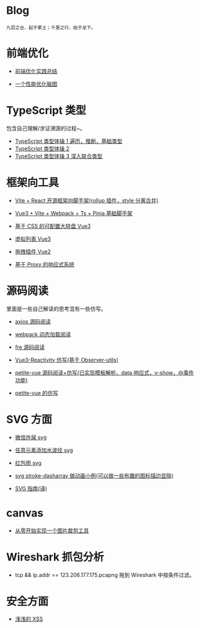 # Blog

    九层之台，起于累土；千里之行，始于足下。

# 前端优化

- [前端优化实践总结](https://juejin.cn/post/6966857691381645325)

- [一个性能优化脑图](web程序优化思路.pdf)

# TypeScript 类型

包含自己理解/求证溯源的过程~。

- [TypeScript 类型体操 1 遍历，推断，基础类型](https://juejin.cn/post/7206208345605849149)
- [TypeScript 类型体操 2](https://juejin.cn/post/7209826725366366265)
- [TypeScript 类型体操 3 深入联合类型](https://juejin.cn/post/7209826725366366265)

# 框架向工具

- [Vite + React 开源框架向脚手架(rollup 插件，style 分离合并)](https://juejin.cn/post/7112295067682865166)

- [Vue3 + Vite + Webpack + Ts + Pinia 基础脚手架](小工具/vite-webpack-ts/)

- [基于 CSS 的可配置大转盘 Vue3](小工具/vue3-luckdraw)

- [虚拟列表 Vue3](小工具/vlist)

- [拖拽插件 Vue2](小工具/drag-helper)

- [基于 Proxy 的响应式系统](小工具/observable)

# 源码阅读

里面是一些自己解读的思考混有一些仿写。

- [axios 源码阅读](源码阅读/axios源码阅读.md)

- [webpack 动态加载阅读](源码阅读/webpack动态加载解析.md)

- [fre 源码阅读](源码阅读/fre源码阅读.md)

- [Vue3-Reactivity 仿写(基于 Observer-utils)](源码阅读/observer-util源码阅读.md)

- [petite-vue 源码阅读+仿写(已实现模板解析，data 响应式，v-show，@事件功能)](源码阅读/petite-vue源码阅读+仿写.md)

- [petite-vue 的仿写](https://github.com/HuberTRoy/fake-petite-vue)

# SVG 方面

- [微信炸屎 svg](小工具/一些有趣的特效/微信炸屎svg/index.html)

- [任意元素添加水波纹 svg](小工具/一些有趣的特效/任意元素水波纹svg/svg任意元素水波纹.html)

- [红包雨 svg](小工具/一些有趣的特效/红包雨svg/index.html)

- [svg stroke-dasharray 做动画小例(可以做一些有趣的图标描边显隐)](小工具/svg初体验/index.html)

- [SVG 指南(译)](https://github.com/HuberTRoy/svgTutorial)

# canvas

- [从零开始实现一个图片裁剪工具](https://juejin.cn/post/7024368216826724359)

# Wireshark 抓包分析

- tcp && ip.addr == 123.206.177.175.pcapng 拖到 Wireshark 中按条件过滤。

# 安全方面

- [浅浅的 XSS](基于思考所做的探索/安全性的探索.md)
